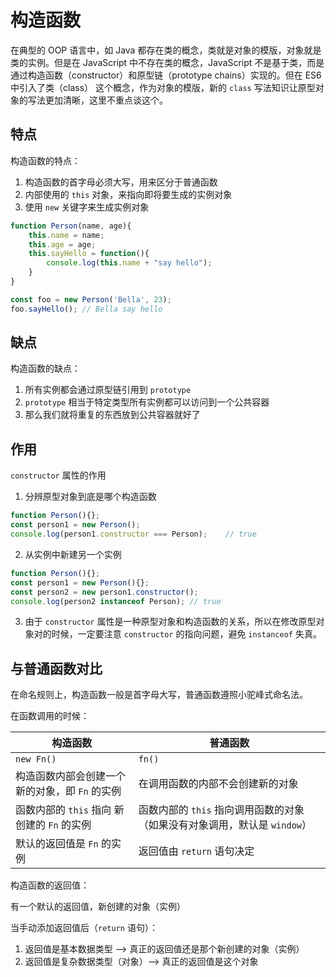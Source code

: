 # 构造函数

在典型的 OOP 语言中，如 Java 都存在类的概念，类就是对象的模版，对象就是类的实例。但是在 JavaScript 中不存在类的概念，JavaScript 不是基于类，而是通过构造函数（constructor）和原型链（prototype chains）实现的。但在 ES6 中引入了类（class） 这个概念，作为对象的模版，新的 `class` 写法知识让原型对象的写法更加清晰，这里不重点谈这个。

## 特点

构造函数的特点：

1. 构造函数的首字母必须大写，用来区分于普通函数
2. 内部使用的 `this` 对象，来指向即将要生成的实例对象
3. 使用 `new` 关键字来生成实例对象

```js
function Person(name, age){
    this.name = name;
    this.age = age;
    this.sayHello = function(){
        console.log(this.name + "say hello");
    }
}

const foo = new Person('Bella', 23);
foo.sayHello();	// Bella say hello
```

## 缺点

构造函数的缺点：

1. 所有实例都会通过原型链引用到 `prototype`
2. `prototype` 相当于特定类型所有实例都可以访问到一个公共容器
3. 那么我们就将重复的东西放到公共容器就好了

## 作用

`constructor` 属性的作用

1. 分辨原型对象到底是哪个构造函数

```js
function Person(){};
const person1 = new Person();
console.log(person1.constructor === Person);	// true
```

2. 从实例中新建另一个实例

```js
function Person(){};
const person1 = new Person(){};
const person2 = new person1.constructor();
console.log(person2 instanceof Person); // true
```

3. 由于 `constructor` 属性是一种原型对象和构造函数的关系，所以在修改原型对象对的时候，一定要注意 `constructor` 的指向问题，避免 `instanceof` 失真。

## 与普通函数对比

在命名规则上，构造函数一般是首字母大写，普通函数遵照小驼峰式命名法。

在函数调用的时候：

| 构造函数                                       | 普通函数                                                     |
| ---------------------------------------------- | ------------------------------------------------------------ |
| `new Fn()`                                     | `fn()`                                                       |
| 构造函数内部会创建一个新的对象，即 `Fn` 的实例 | 在调用函数的内部不会创建新的对象                             |
| 函数内部的 `this` 指向 新创建的 `Fn` 的实例    | 函数内部的 `this` 指向调用函数的对象（如果没有对象调用，默认是 `window`） |
| 默认的返回值是 `Fn` 的实例                     | 返回值由 `return` 语句决定                                   |

构造函数的返回值：

有一个默认的返回值，新创建的对象（实例）

当手动添加返回值后（`return` 语句）：

1. 返回值是基本数据类型 --> 真正的返回值还是那个新创建的对象（实例）
2. 返回值是复杂数据类型（对象）--> 真正的返回值是这个对象